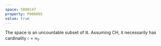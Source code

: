 ```yaml
---
space: S000147
property: P000065
value: true
---
```


The space is an uncountable subset of $\mathbb R$.  Assuming CH, it necessarily has cardinality $\mathfrak c = \aleph_1$.
